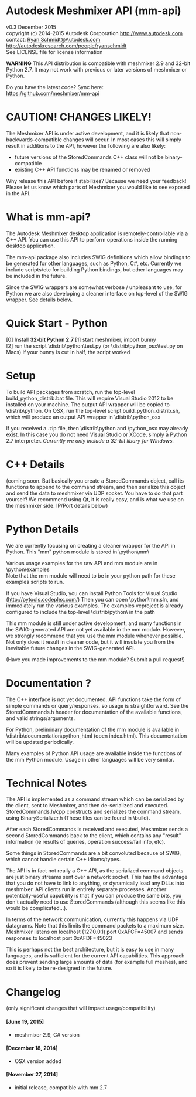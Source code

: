 # Autodesk Meshmixer API  (mm-api)  
v0.3 December 2015  
copyright (c) 2014-2015 Autodesk Corporation    http://www.autodesk.com  
contact:   Ryan.Schmidt@Autodesk.com       http://autodeskresearch.com/people/ryanschmidt  
See LICENSE file for license information  

**WARNING** This API distribution is compatible with meshmixer 2.9 and 32-bit Python 2.7.
It may not work with previous or later versions of meshmixer or Python.

Do you have the latest code? Sync here: https://github.com/meshmixer/mm-api


CAUTION! CHANGES LIKELY! 
===================================================
The Meshmixer API is under active development, and it is
likely that non-backwards-compatible changes will occur. 
In most cases this will simply result in additions to the API, 
however the following are also likely:
   - future versions of the StoredCommands C++ class will not be binary-compatible
   - existing C++ API functions may be renamed or removed

Why release this API before it stabilizes? Because we need
your feedback! Please let us know which parts of Meshmixer
you would like to see exposed in the API.


What is mm-api?
===============
The Autodesk Meshmixer desktop application is remotely-controllable via a 
C++ API. You can use this API to perform operations inside the running
desktop application. 

The mm-api package also includes SWIG definitions which allow bindings
to be generated for other languages, such as Python, C#, etc.
Currently we include scripts/etc for building Python bindings,
but other languages may be included in the future.

Since the SWIG wrappers are somewhat verbose / unpleasant to use,
for Python we are also developing a cleaner interface on top-level
of the SWIG wrapper. See details below.



Quick Start - Python
====================
[0] Install **32-bit Python 2.7**
[1] start meshmixer, import bunny  
[2] run the script \distrib\python\test.py (or \distrib\python_osx\test.py on Macs)
   If your bunny is cut in half, the script worked

   
   

Setup
========

To build API packages from scratch, run the top-level build_python_distrib.bat file.
This will require Visual Studio 2012 to be installed on your machine.
The output API wrapper will be copied to \distrib\python.
On OSX, run the top-level script build_python_distrib.sh, which will
produce an output API wrapper in \distrib\python_osx

If you received a .zip file, then \distrib\python and \python_osx may already exist. 
In this case you do not need Visual Studio or XCode, simply a Python 2.7 interpreter.
*Currently we only include a 32-bit libary for Windows.*


C++ Details
==============

(coming soon. But basically you create a StoredCommands object, call its functions to append to the command stream, and then serialize this object and send the data to meshmixer via UDP socket. You have to do that part yourself! We recommend using Qt, it is really easy, and is what we use on the meshmixer side. IP/Port details below)


Python Details
==============

We are currently focusing on creating a cleaner wrapper for the API in Python.
This "mm" python module is stored in \python\mm\

Various usage examples for the raw API and mm module are in \python\examples\
Note that the mm module will need to be in your python path for these
examples scripts to run.

If you have Visual Studio, you can install Python Tools for Visual Studio 
(http://pytools.codeplex.com/) Then you can open \python\mm.sln, and 
immediately run the various examples. The examples vcproject is already
configured to include the top-level \distrib\python\ in the path

This mm module is still under active development, and many functions in the 
SWIG-generated API are not yet available in the mm module. However, we strongly
recommend that you use the mm module whenever possible. Not only does it
result in cleaner code, but it will insulate you from the inevitable
future changes in the SWIG-generated API.

(Have you made improvements to the mm module? Submit a pull request!)



Documentation ?  
===============

The C++ interface is not yet documented. 
API functions take the form of simple commands or query/responses, so usage
is straightforward. See the StoredCommands.h header for documentation of the
available functions, and valid strings/arguments.

For Python, preliminary documentation of the mm module is available in
\distrib\documentation\python_html (open index.html).
This documentation will be updated periodically.

Many examples of Python API usage are available inside the functions of
the mm Python module. Usage in other languages will be very similar.
	  

Technical Notes
===============

The API is implemented as a command stream which can be serialized by
the client, sent to Meshmixer, and then de-serialized and executed.
StoredCommands.h/cpp constructs and serializes the command stream,
using BinarySerializer.h (These files can be found in \build\).

After each StoredCommands is received and executed, Meshmixer sends
a second StoredCommands back to the client, which contains any
"result" information (ie results of queries, operation success/fail info, etc).

Some things in StoredCommands are a bit convoluted because of SWIG,
which cannot handle certain C++ idioms/types. 

The API is in fact not really a C++ API, as the serialized command objects
are just binary streams sent over a network socket. This has the
advantage that you do not have to link to anything, or dynamically
load any DLLs into meshmixer. API clients run in entirely separate processes.
Another potentially-useful capability is that if you can produce the same bits, 
you don't actually need to use StoredCommands (although this seems like this would be complicated...).

In terms of the network communication, currently this happens via UDP datagrams.
Note that this limits the command packets to a maximum size.
Meshmixer listens on localhost (127.0.0.1) port 0xAFCF=45007
and sends responses to localhost port 0xAFDF=45023
 
This is perhaps not the best architecture, but it is easy to use in
many languages, and is sufficient for the current API capabilities.
This approach does prevent sending large amounts of data (for example full meshes), 
and so it is likely to be re-designed in the future. 



Changelog
===========
(only significant changes that will impact usage/compatibility)

#### [June 19, 2015]
- meshmixer 2.9, C# version

#### [December 18, 2014]
- OSX version added

#### [November 27, 2014]
- initial release, compatible with mm 2.7
 


